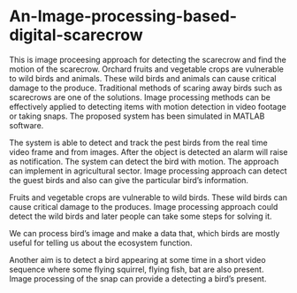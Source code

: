 # An-Image-processing-based-digital-scarecrow
This is image proceesing approach for detecting the scarecrow and find the motion of the scarecrow.
Orchard fruits and vegetable crops are vulnerable to wild birds and animals. These wild birds and animals can cause critical damage to the produce. Traditional methods of scaring away birds such as scarecrows are one of the solutions. Image processing methods can be effectively applied to detecting items with motion detection in video footage or taking snaps. The proposed system has been simulated in MATLAB software.

The system is able to detect and track the pest birds from the real time video frame and from images.
After the object is detected an alarm will raise as notification.
The system can detect the bird with motion. 
The approach can implement in agricultural sector.
Image processing approach can detect the guest birds and also can give the particular bird’s information. 

Fruits and vegetable crops are vulnerable to wild birds. These wild birds can cause critical damage to the produces. Image processing approach could detect the wild birds and later people can take some steps for solving it.

We can process bird’s image and make a data that, which birds are mostly useful for telling us about the ecosystem function.

 Another aim is to detect a bird appearing at some time in a short video sequence where some flying squirrel, flying fish, bat are also present. Image processing of the snap can provide a detecting a bird’s present.





